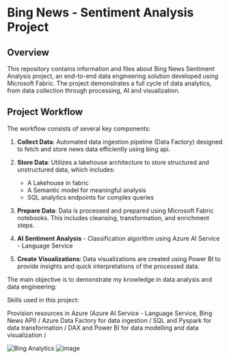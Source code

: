 # Bing News - Sentiment Analysis Project

## Overview
This repository contains information and files about Bing News Sentiment Analysis project, an end-to-end data engineering solution developed using Microsoft Fabric. The project demonstrates a full cycle of data analytics, from data collection through processing, AI and visualization.

## Project Workflow
The workflow consists of several key components:

1. **Collect Data**: Automated data ingestion pipeline (Data Factory) designed to fetch and store news data efficiently using bing api.
                  
2. **Store Data**: Utilizes a lakehouse architecture to store structured and unstructured data, which includes:
   - A Lakehouse in fabric
   - A Semantic model for meaningful analysis
   - SQL analytics endpoints for complex queries
3. **Prepare Data**: Data is processed and prepared using Microsoft Fabric notebooks. This includes cleansing, transformation, and enrichment steps.
4. **AI Sentiment Analysis** - Classification algorithm using Azure AI Service - Language Service
5. **Create Visualizations**: Data visualizations are created using Power BI to provide insights and quick interpretations of the processed data.

The main objective is to demonstrate my knowledge in data analysis and data engineering:

Skills used in this project: 

Provision resources in Azure (Azure AI Service - Language Service, Bing News API) /
Azure Data Factory for data ingestion /
SQL and Pyspark for data transformation /
DAX and Power BI for data modelling and data visualization /

![Bing Analytics](https://github.com/brunoarg94/BingAnalyticsBarg/assets/81569673/1322bb19-2d96-4bd2-b951-e2b353c39516)
![image](https://github.com/brunoarg94/BingAnalyticsBarg/assets/81569673/4263c7b2-1d43-49b9-9218-f8c42df24e4d)
